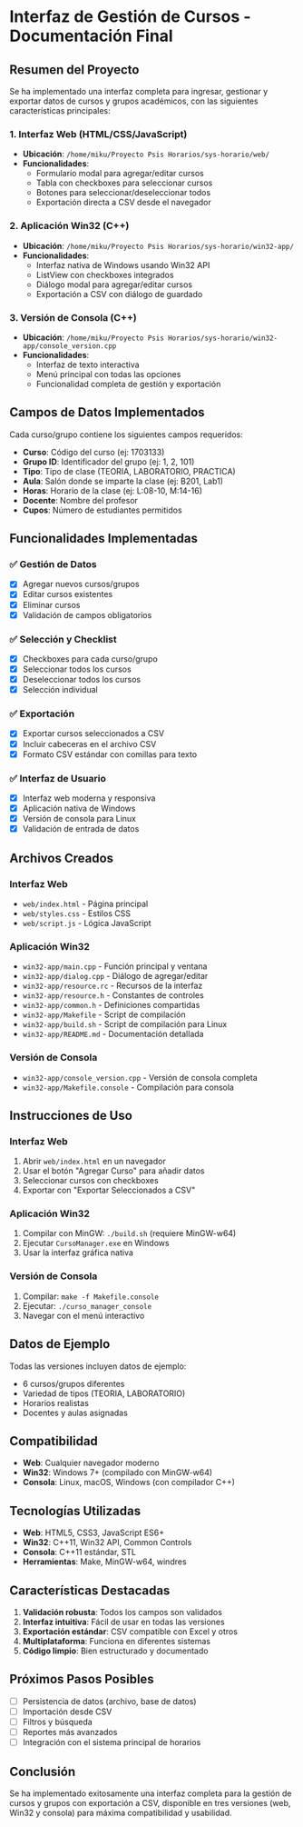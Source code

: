 # Interfaz de Gestión de Cursos - Documentación Final

## Resumen del Proyecto

Se ha implementado una interfaz completa para ingresar, gestionar y exportar datos de cursos y grupos académicos, con las siguientes características principales:

### 1. Interfaz Web (HTML/CSS/JavaScript)
- **Ubicación**: `/home/miku/Proyecto Psis Horarios/sys-horario/web/`
- **Funcionalidades**:
  - Formulario modal para agregar/editar cursos
  - Tabla con checkboxes para seleccionar cursos
  - Botones para seleccionar/deseleccionar todos
  - Exportación directa a CSV desde el navegador

### 2. Aplicación Win32 (C++)
- **Ubicación**: `/home/miku/Proyecto Psis Horarios/sys-horario/win32-app/`
- **Funcionalidades**:
  - Interfaz nativa de Windows usando Win32 API
  - ListView con checkboxes integrados
  - Diálogo modal para agregar/editar cursos
  - Exportación a CSV con diálogo de guardado

### 3. Versión de Consola (C++)
- **Ubicación**: `/home/miku/Proyecto Psis Horarios/sys-horario/win32-app/console_version.cpp`
- **Funcionalidades**:
  - Interfaz de texto interactiva
  - Menú principal con todas las opciones
  - Funcionalidad completa de gestión y exportación

## Campos de Datos Implementados

Cada curso/grupo contiene los siguientes campos requeridos:
- **Curso**: Código del curso (ej: 1703133)
- **Grupo ID**: Identificador del grupo (ej: 1, 2, 101)
- **Tipo**: Tipo de clase (TEORIA, LABORATORIO, PRACTICA)
- **Aula**: Salón donde se imparte la clase (ej: B201, Lab1)
- **Horas**: Horario de la clase (ej: L:08-10, M:14-16)
- **Docente**: Nombre del profesor
- **Cupos**: Número de estudiantes permitidos

## Funcionalidades Implementadas

### ✅ Gestión de Datos
- [x] Agregar nuevos cursos/grupos
- [x] Editar cursos existentes
- [x] Eliminar cursos
- [x] Validación de campos obligatorios

### ✅ Selección y Checklist
- [x] Checkboxes para cada curso/grupo
- [x] Seleccionar todos los cursos
- [x] Deseleccionar todos los cursos
- [x] Selección individual

### ✅ Exportación
- [x] Exportar cursos seleccionados a CSV
- [x] Incluir cabeceras en el archivo CSV
- [x] Formato CSV estándar con comillas para texto

### ✅ Interfaz de Usuario
- [x] Interfaz web moderna y responsiva
- [x] Aplicación nativa de Windows
- [x] Versión de consola para Linux
- [x] Validación de entrada de datos

## Archivos Creados

### Interfaz Web
- `web/index.html` - Página principal
- `web/styles.css` - Estilos CSS
- `web/script.js` - Lógica JavaScript

### Aplicación Win32
- `win32-app/main.cpp` - Función principal y ventana
- `win32-app/dialog.cpp` - Diálogo de agregar/editar
- `win32-app/resource.rc` - Recursos de la interfaz
- `win32-app/resource.h` - Constantes de controles
- `win32-app/common.h` - Definiciones compartidas
- `win32-app/Makefile` - Script de compilación
- `win32-app/build.sh` - Script de compilación para Linux
- `win32-app/README.md` - Documentación detallada

### Versión de Consola
- `win32-app/console_version.cpp` - Versión de consola completa
- `win32-app/Makefile.console` - Compilación para consola

## Instrucciones de Uso

### Interfaz Web
1. Abrir `web/index.html` en un navegador
2. Usar el botón "Agregar Curso" para añadir datos
3. Seleccionar cursos con checkboxes
4. Exportar con "Exportar Seleccionados a CSV"

### Aplicación Win32
1. Compilar con MinGW: `./build.sh` (requiere MinGW-w64)
2. Ejecutar `CursoManager.exe` en Windows
3. Usar la interfaz gráfica nativa

### Versión de Consola
1. Compilar: `make -f Makefile.console`
2. Ejecutar: `./curso_manager_console`
3. Navegar con el menú interactivo

## Datos de Ejemplo

Todas las versiones incluyen datos de ejemplo:
- 6 cursos/grupos diferentes
- Variedad de tipos (TEORIA, LABORATORIO)
- Horarios realistas
- Docentes y aulas asignadas

## Compatibilidad

- **Web**: Cualquier navegador moderno
- **Win32**: Windows 7+ (compilado con MinGW-w64)
- **Consola**: Linux, macOS, Windows (con compilador C++)

## Tecnologías Utilizadas

- **Web**: HTML5, CSS3, JavaScript ES6+
- **Win32**: C++11, Win32 API, Common Controls
- **Consola**: C++11 estándar, STL
- **Herramientas**: Make, MinGW-w64, windres

## Características Destacadas

1. **Validación robusta**: Todos los campos son validados
2. **Interfaz intuitiva**: Fácil de usar en todas las versiones
3. **Exportación estándar**: CSV compatible con Excel y otros
4. **Multiplataforma**: Funciona en diferentes sistemas
5. **Código limpio**: Bien estructurado y documentado

## Próximos Pasos Posibles

- [ ] Persistencia de datos (archivo, base de datos)
- [ ] Importación desde CSV
- [ ] Filtros y búsqueda
- [ ] Reportes más avanzados
- [ ] Integración con el sistema principal de horarios

## Conclusión

Se ha implementado exitosamente una interfaz completa para la gestión de cursos y grupos con exportación a CSV, disponible en tres versiones (web, Win32 y consola) para máxima compatibilidad y usabilidad.

